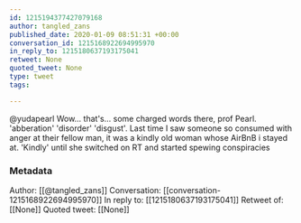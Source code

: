 ```yaml
---
id: 1215194377427079168
author: tangled_zans
published_date: 2020-01-09 08:51:31 +00:00
conversation_id: 1215168922694995970
in_reply_to: 1215180637193175041
retweet: None
quoted_tweet: None
type: tweet
tags:

---
```


@yudapearl Wow... that's... some charged words there, prof Pearl. 'abberation' 'disorder' 'disgust'. Last time I saw someone so consumed with anger at their fellow man, it was a kindly old woman whose AirBnB i stayed at. 'Kindly' until she switched on RT and started spewing conspiracies

### Metadata

Author: [[@tangled_zans]]
Conversation: [[conversation-1215168922694995970]]
In reply to: [[1215180637193175041]]
Retweet of: [[None]]
Quoted tweet: [[None]]
